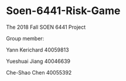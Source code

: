 # Soen-6441-Risk-Game

The 2018 Fall SOEN 6441 Project

Group member:

Yann Kerichard 40059813

Yueshuai Jiang 40046639

Che-Shao Chen 40055392
